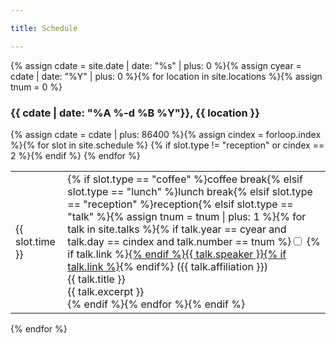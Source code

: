 ```yaml
---

title: Schedule

---
```


{% assign cdate = site.date | date: "%s" | plus: 0 %}{% assign cyear = cdate | date: "%Y" | plus: 0 %}{% for location in site.locations %}{% assign tnum = 0 %}
  <h3>{{ cdate | date: "%A %-d %B %Y"}}, {{ location }}</h3>
  <table class="talks">{% assign cdate = cdate | plus: 86400 %}{% assign cindex = forloop.index %}{% for slot in site.schedule %}
    {% if slot.type != "reception" or cindex == 2 %}<tr><td>{{ slot.time }}</td><td>{% if slot.type == "coffee" %}coffee break{% elsif slot.type == "lunch" %}lunch break{% elsif slot.type == "reception" %}reception{% elsif slot.type == "talk" %}{% assign tnum = tnum | plus: 1 %}{% for talk in site.talks %}{% if talk.year == cyear and talk.day == cindex and talk.number == tnum %}<input id="_{{ talk.day }}_{{ talk.number }}" type="checkbox">
    <label {% if talk.title != "" %}class="drop"{% endif %} for="_{{ talk.day }}_{{ talk.number }}">{% if talk.link %}<a href="{{ talk.link }}">{% endif %}{{ talk.speaker }}{% if talk.link %}</a>{% endif%} ({{ talk.affiliation }})<br />{{ talk.title }}</label>
    <div class="abstract">{{ talk.excerpt }}</div>{% endif %}{% endfor %}{% endif %}</td></tr>{% endif %}
  {% endfor %}
    <!-- {% for talk in site.talks %}{% if talk.year == cyear and talk.day == cindex %}
    <li><input id="_{{ talk.day }}_{{ talk.number }}" type="checkbox">
    <label class="drop" for="_{{ talk.day }}_{{ talk.number }}">{% if talk.link %}<a href="{{ talk.link }}">{% endif %}{{ talk.speaker }}{% if talk.link %}</a>{% endif%} ({{ talk.affiliation }})</label>
    <div>{{ talk.title }}</div>
    </li>{% endif %}{% endfor %} -->
  </table>
{% endfor %}

